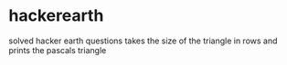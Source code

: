 # hackerearth
solved hacker earth questions
takes the size of the triangle in rows and prints the pascals triangle 
